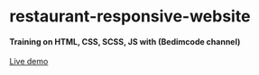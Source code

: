 # restaurant-responsive-website

#### Training on HTML, CSS, SCSS, JS with (Bedimcode channel)
[Live demo](https://ahmedelgaidi.github.io/restaurant-responsive-website/)
